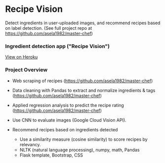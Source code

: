 # Recipe Vision
Detect ingredients in user-uploaded images, and recommend recipes based on label detection. (See full project repo at https://github.com/asela1982/master-chef)

### Ingredient detection app ("Recipe Vision")
[View on Heroku](https://frozen-bayou-15416.herokuapp.com/static/UploadImage.html)

### Project Overview
- Web scraping of recipes (https://github.com/asela1982/master-chef)

- Data cleaning with Pandas to extract and normalize ingredients & tags (https://github.com/asela1982/master-chef)

- Applied regression analysis to predict the recipe rating (https://github.com/asela1982/master-chef)

- Use CNN to evaluate images (Google Cloud Vision API). 

- Recommend recipes based on ingredients detected
  - Use a similarity measure (cosine similarity) to score recipes by relevancy.
  - NLTK (natural language processing), numpy, math, Pandas
  - Flask template, Bootstrap, CSS
